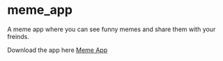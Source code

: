 # meme_app
A meme app where you can see funny memes and share them with your freinds. 

Download the app here [Meme App](https://github.com/trickstereagle/meme_app/releases/download/v1.2/Meme.app.apk)
